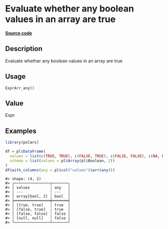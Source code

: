

# Evaluate whether any boolean values in an array are true

[**Source code**](https://github.com/pola-rs/r-polars/tree/main/R/expr__array.R#L251)

## Description

Evaluate whether any boolean values in an array are true

## Usage

<pre><code class='language-R'>ExprArr_any()
</code></pre>

## Value

Expr

## Examples

``` r
library(polars)

df = pl$DataFrame(
  values = list(c(TRUE, TRUE), c(FALSE, TRUE), c(FALSE, FALSE), c(NA, NA)),
  schema = list(values = pl$Array(pl$Boolean, 2))
)
df$with_columns(any = pl$col("values")$arr$any())
```

    #> shape: (4, 2)
    #> ┌────────────────┬───────┐
    #> │ values         ┆ any   │
    #> │ ---            ┆ ---   │
    #> │ array[bool, 2] ┆ bool  │
    #> ╞════════════════╪═══════╡
    #> │ [true, true]   ┆ true  │
    #> │ [false, true]  ┆ true  │
    #> │ [false, false] ┆ false │
    #> │ [null, null]   ┆ false │
    #> └────────────────┴───────┘
